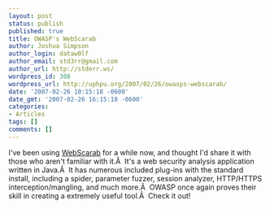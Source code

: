 ```yaml
---
layout: post
status: publish
published: true
title: OWASP's WebScarab
author: Joshua Simpson
author_login: dataw0lf
author_email: std3rr@gmail.com
author_url: http://stderr.ws/
wordpress_id: 308
wordpress_url: http://uphpu.org/2007/02/26/owasps-webscarab/
date: '2007-02-26 10:15:18 -0600'
date_gmt: '2007-02-26 16:15:18 -0600'
categories:
- Articles
tags: []
comments: []
---
```

<p>I've been using <a href="http://www.owasp.org/index.php/Category:OWASP_WebScarab_Project">WebScarab</a> for a while now, and thought I'd share it with those who aren't familiar with it.Â  It's a web security analysis application written in Java.Â  It has numerous included plug-ins with the standard install, including a spider, parameter fuzzer, session analyzer, HTTP/HTTPS interception/mangling, and much more.Â  OWASP once again proves their skill in creating a extremely useful tool.Â  Check it out!</p>
